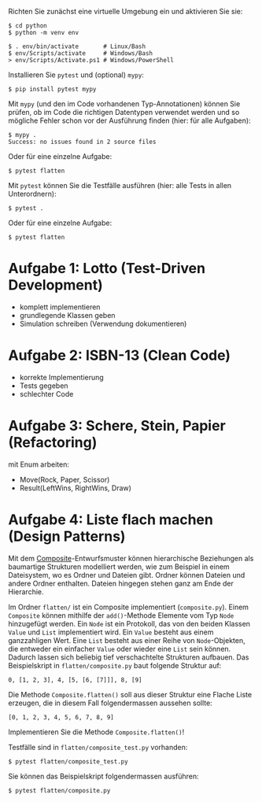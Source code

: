 Richten Sie zunächst eine virtuelle Umgebung ein und aktivieren Sie sie:

    $ cd python
    $ python -m venv env

    $ . env/bin/activate       # Linux/Bash
    $ env/Scripts/activate     # Windows/Bash
    > env/Scripts/Activate.ps1 # Windows/PowerShell

Installieren Sie `pytest` und (optional) `mypy`:

    $ pip install pytest mypy

Mit `mypy` (und den im Code vorhandenen Typ-Annotationen) können Sie prüfen, ob
im Code die richtigen Datentypen verwendet werden und so mögliche Fehler schon
vor der Ausführung finden (hier: für alle Aufgaben):

    $ mypy .
    Success: no issues found in 2 source files

Oder für eine einzelne Aufgabe:

    $ pytest flatten

Mit `pytest` können Sie die Testfälle ausführen (hier: alle Tests in allen
Unterordnern):

    $ pytest .

Oder für eine einzelne Aufgabe:

    $ pytest flatten

# Aufgabe 1: Lotto (Test-Driven Development)

- komplett implementieren
- grundlegende Klassen geben
- Simulation schreiben (Verwendung dokumentieren)

# Aufgabe 2: ISBN-13 (Clean Code)

- korrekte Implementierung
- Tests gegeben
- schlechter Code

# Aufgabe 3: Schere, Stein, Papier (Refactoring)

mit Enum arbeiten:

- Move(Rock, Paper, Scissor)
- Result(LeftWins, RightWins, Draw)

# Aufgabe 4: Liste flach machen (Design Patterns)

Mit dem
[Composite](https://refactoring.guru/design-patterns/composite)-Entwurfsmuster
können hierarchische Beziehungen als baumartige Strukturen modelliert werden,
wie zum Beispiel in einem Dateisystem, wo es Ordner und Dateien gibt. Ordner
können Dateien und andere Ordner enthalten. Dateien hingegen stehen ganz am Ende
der Hierarchie.

Im Ordner `flatten/` ist ein Composite implementiert (`composite.py`). Einem
`Composite` können mithilfe der `add()`-Methode Elemente vom Typ `Node`
hinzugefügt werden. Ein `Node` ist ein Protokoll, das von den beiden Klassen
`Value` und `List` implementiert wird. Ein `Value` besteht aus einem
ganzzahligen Wert. Eine `List` besteht aus einer Reihe von `Node`-Objekten, die
entweder ein einfacher `Value` oder wieder eine `List` sein können. Dadurch
lassen sich beliebig tief verschachtelte Strukturen aufbauen. Das Beispielskript
in `flatten/composite.py` baut folgende  Struktur auf:

    0, [1, 2, 3], 4, [5, [6, [7]]], 8, [9]

Die Methode `Composite.flatten()` soll aus dieser Struktur eine Flache Liste erzeugen, die in diesem Fall folgendermassen aussehen sollte:

    [0, 1, 2, 3, 4, 5, 6, 7, 8, 9]

Implementieren Sie  die Methode `Composite.flatten()`!

Testfälle sind in `flatten/composite_test.py` vorhanden:

    $ pytest flatten/composite_test.py

Sie können das Beispielskript folgendermassen ausführen:

    $ pytest flatten/composite.py

